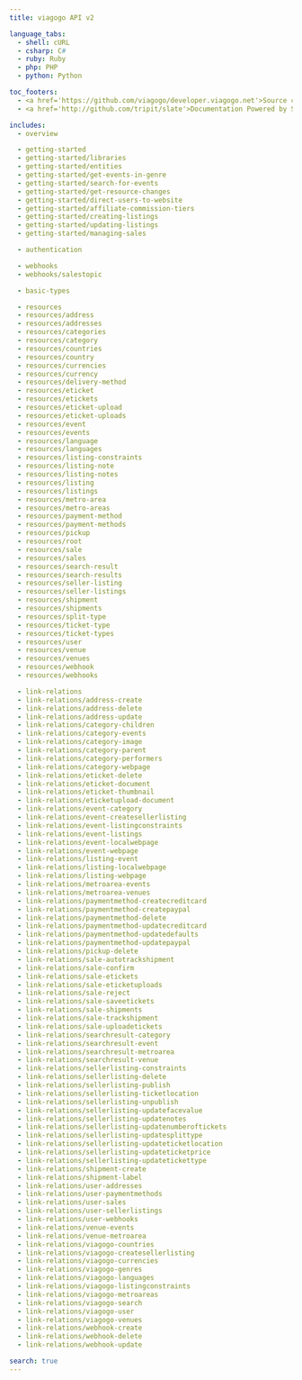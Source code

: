 ```yaml
---
title: viagogo API v2

language_tabs:
  - shell: cURL
  - csharp: C#
  - ruby: Ruby
  - php: PHP
  - python: Python

toc_footers:
  - <a href='https://github.com/viagogo/developer.viagogo.net'>Source code</a>
  - <a href='http://github.com/tripit/slate'>Documentation Powered by Slate</a>

includes:
  - overview

  - getting-started
  - getting-started/libraries
  - getting-started/entities
  - getting-started/get-events-in-genre
  - getting-started/search-for-events
  - getting-started/get-resource-changes
  - getting-started/direct-users-to-website
  - getting-started/affiliate-commission-tiers
  - getting-started/creating-listings
  - getting-started/updating-listings
  - getting-started/managing-sales

  - authentication

  - webhooks
  - webhooks/salestopic

  - basic-types

  - resources
  - resources/address
  - resources/addresses
  - resources/categories
  - resources/category
  - resources/countries
  - resources/country
  - resources/currencies
  - resources/currency
  - resources/delivery-method
  - resources/eticket
  - resources/etickets
  - resources/eticket-upload
  - resources/eticket-uploads
  - resources/event
  - resources/events
  - resources/language
  - resources/languages
  - resources/listing-constraints
  - resources/listing-note
  - resources/listing-notes
  - resources/listing
  - resources/listings
  - resources/metro-area
  - resources/metro-areas
  - resources/payment-method
  - resources/payment-methods
  - resources/pickup
  - resources/root
  - resources/sale
  - resources/sales
  - resources/search-result
  - resources/search-results
  - resources/seller-listing
  - resources/seller-listings
  - resources/shipment
  - resources/shipments
  - resources/split-type
  - resources/ticket-type
  - resources/ticket-types
  - resources/user
  - resources/venue
  - resources/venues
  - resources/webhook
  - resources/webhooks

  - link-relations
  - link-relations/address-create
  - link-relations/address-delete
  - link-relations/address-update
  - link-relations/category-children
  - link-relations/category-events
  - link-relations/category-image
  - link-relations/category-parent
  - link-relations/category-performers
  - link-relations/category-webpage
  - link-relations/eticket-delete
  - link-relations/eticket-document
  - link-relations/eticket-thumbnail
  - link-relations/eticketupload-document
  - link-relations/event-category
  - link-relations/event-createsellerlisting
  - link-relations/event-listingconstraints
  - link-relations/event-listings
  - link-relations/event-localwebpage
  - link-relations/event-webpage
  - link-relations/listing-event
  - link-relations/listing-localwebpage
  - link-relations/listing-webpage
  - link-relations/metroarea-events
  - link-relations/metroarea-venues
  - link-relations/paymentmethod-createcreditcard
  - link-relations/paymentmethod-createpaypal
  - link-relations/paymentmethod-delete
  - link-relations/paymentmethod-updatecreditcard
  - link-relations/paymentmethod-updatedefaults
  - link-relations/paymentmethod-updatepaypal
  - link-relations/pickup-delete
  - link-relations/sale-autotrackshipment
  - link-relations/sale-confirm
  - link-relations/sale-etickets
  - link-relations/sale-eticketuploads
  - link-relations/sale-reject
  - link-relations/sale-saveetickets
  - link-relations/sale-shipments
  - link-relations/sale-trackshipment
  - link-relations/sale-uploadetickets
  - link-relations/searchresult-category
  - link-relations/searchresult-event
  - link-relations/searchresult-metroarea
  - link-relations/searchresult-venue
  - link-relations/sellerlisting-constraints
  - link-relations/sellerlisting-delete
  - link-relations/sellerlisting-publish
  - link-relations/sellerlisting-ticketlocation
  - link-relations/sellerlisting-unpublish
  - link-relations/sellerlisting-updatefacevalue
  - link-relations/sellerlisting-updatenotes
  - link-relations/sellerlisting-updatenumberoftickets
  - link-relations/sellerlisting-updatesplittype
  - link-relations/sellerlisting-updateticketlocation
  - link-relations/sellerlisting-updateticketprice
  - link-relations/sellerlisting-updatetickettype
  - link-relations/shipment-create
  - link-relations/shipment-label
  - link-relations/user-addresses
  - link-relations/user-paymentmethods
  - link-relations/user-sales
  - link-relations/user-sellerlistings
  - link-relations/user-webhooks
  - link-relations/venue-events
  - link-relations/venue-metroarea
  - link-relations/viagogo-countries
  - link-relations/viagogo-createsellerlisting
  - link-relations/viagogo-currencies
  - link-relations/viagogo-genres
  - link-relations/viagogo-languages
  - link-relations/viagogo-listingconstraints
  - link-relations/viagogo-metroareas
  - link-relations/viagogo-search
  - link-relations/viagogo-user
  - link-relations/viagogo-venues
  - link-relations/webhook-create
  - link-relations/webhook-delete
  - link-relations/webhook-update

search: true
---
```

